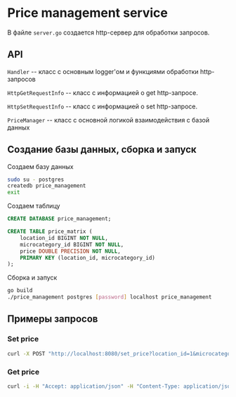 # Price management service

В файле `server.go` создается http-сервер для обработки запросов.

## API
`Handler` -- класс с основным logger'ом и функциями обработки http-запросов

`HttpGetRequestInfo` -- класс с информацией о get http-запросе.

`HttpSetRequestInfo` -- класс с информацией о set http-запросе.

`PriceManager` -- класс с основной логикой взаимодействия с базой данных

## Создание базы данных, сборка и запуск

Создаем базу данных
```bash
sudo su - postgres
createdb price_management
exit
```

Создаем таблицу
```SQL
CREATE DATABASE price_management;

CREATE TABLE price_matrix (
    location_id BIGINT NOT NULL,
    microcategory_id BIGINT NOT NULL,
    price DOUBLE PRECISION NOT NULL,
    PRIMARY KEY (location_id, microcategory_id)
);
```

Сборка и запуск
```bash
go build
./price_management postgres [password] localhost price_management
```

## Примеры запросов
### Set price
```bash
curl -X POST "http://localhost:8080/set_price?location_id=1&microcategory_id=1&price=12.99"
```

### Get price
```bash
curl -i -H "Accept: application/json" -H "Content-Type: application/json" -X GET 'http://localhost:8080/get_price?location_id=1&microcategory_id=1'
```